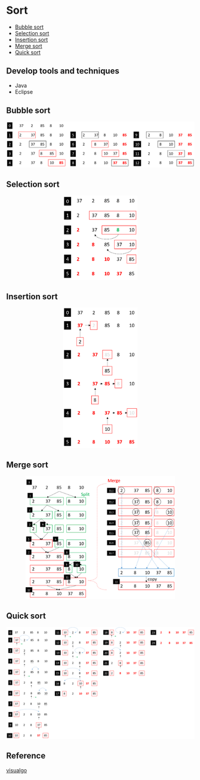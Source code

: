 # Sort
+ [Bubble sort](#Bubble-sort)
+ [Selection sort](#Selection-sort)
+ [Insertion sort](#Insertion-sort)
+ [Merge sort](#Merge-sort)
+ [Quick sort](#Quick-sort)

## Develop tools and techniques
+ Java
+ Eclipse

## Bubble sort
<p align="center">
  <img width="600" src="./readme/bubble.png" />
</p>

## Selection sort
<p align="center">
  <img width="200" src="./readme/selection.png" />
</p>

## Insertion sort
<p align="center">
  <img width="200" src="./readme/insertion.png" />
</p>

## Merge sort
<p align="center">
  <img width="400" src="./readme/merge.png" />
</p>

## Quick sort
<p align="center">
  <img width="800" src="./readme/quick.png" />
</p>

## Reference
[visualgo](https://visualgo.net/en/sorting)






